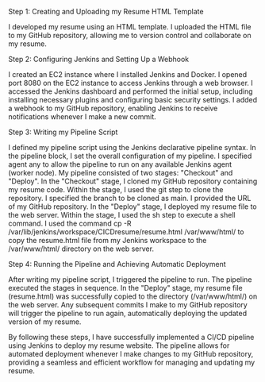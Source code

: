 Step 1: Creating and Uploading my Resume HTML Template

I developed my resume using an HTML template.
I uploaded the HTML file to my GitHub repository, allowing me to version control and collaborate on my resume.

Step 2: Configuring Jenkins and Setting Up a Webhook

I created an EC2 instance where I installed Jenkins and Docker.
I opened port 8080 on the EC2 instance to access Jenkins through a web browser.
I accessed the Jenkins dashboard and performed the initial setup, including installing necessary plugins and configuring basic security settings.
I added a webhook to my GitHub repository, enabling Jenkins to receive notifications whenever I make a new commit.

Step 3: Writing my Pipeline Script

I defined my pipeline script using the Jenkins declarative pipeline syntax.
In the pipeline block, I set the overall configuration of my pipeline.
I specified agent any to allow the pipeline to run on any available Jenkins agent (worker node).
My pipeline consisted of two stages: "Checkout" and "Deploy".
In the "Checkout" stage, I cloned my GitHub repository containing my resume code.
Within the stage, I used the git step to clone the repository.
I specified the branch to be cloned as main.
I provided the URL of my GitHub repository.
In the "Deploy" stage, I deployed my resume file to the web server.
Within the stage, I used the sh step to execute a shell command.
I used the command cp -R /var/lib/jenkins/workspace/CICDresume/resume.html /var/www/html/ to copy the resume.html file from my Jenkins workspace to the /var/www/html/ directory on the web server.

Step 4: Running the Pipeline and Achieving Automatic Deployment

After writing my pipeline script, I triggered the pipeline to run.
The pipeline executed the stages in sequence.
In the "Deploy" stage, my resume file (resume.html) was successfully copied to the directory (/var/www/html/) on the web server.
Any subsequent commits I make to my GitHub repository will trigger the pipeline to run again, automatically deploying the updated version of my resume.

By following these steps, I have successfully implemented a CI/CD pipeline using Jenkins to deploy my resume website. The pipeline allows for automated deployment whenever I make changes to my GitHub repository, providing a seamless and efficient workflow for managing and updating my resume.
